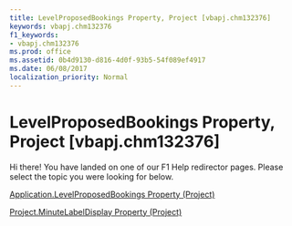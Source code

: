 ```yaml
---
title: LevelProposedBookings Property, Project [vbapj.chm132376]
keywords: vbapj.chm132376
f1_keywords:
- vbapj.chm132376
ms.prod: office
ms.assetid: 0b4d9130-d816-4d0f-93b5-54f089ef4917
ms.date: 06/08/2017
localization_priority: Normal
---
```



# LevelProposedBookings Property, Project [vbapj.chm132376]

Hi there! You have landed on one of our F1 Help redirector pages. Please select the topic you were looking for below.

[Application.LevelProposedBookings Property (Project)](http://msdn.microsoft.com/library/34b1d355-a5c5-38c2-9502-064ecd81906e%28Office.15%29.aspx)

[Project.MinuteLabelDisplay Property (Project)](http://msdn.microsoft.com/library/7cf43dda-ae9b-ed06-027e-740ba855e7f1%28Office.15%29.aspx)


